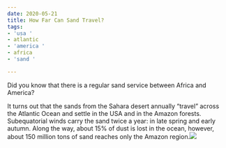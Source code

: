 ```yaml
---
date: 2020-05-21
title: How Far Can Sand Travel?
tags:
- 'usa '
- atlantic
- 'america '
- africa
- 'sand '

---
```

Did you know that there is a regular sand service between Africa and America?  
  
It turns out that the sands from the Sahara desert annually “travel” across the Atlantic Ocean and settle in the USA and in the Amazon forests. Subequatorial winds carry the sand twice a year: in late spring and early autumn. Along the way, about 15% of dust is lost in the ocean, however, about 150 million tons of sand reaches only the Amazon region.![](/images/sand_n.png)